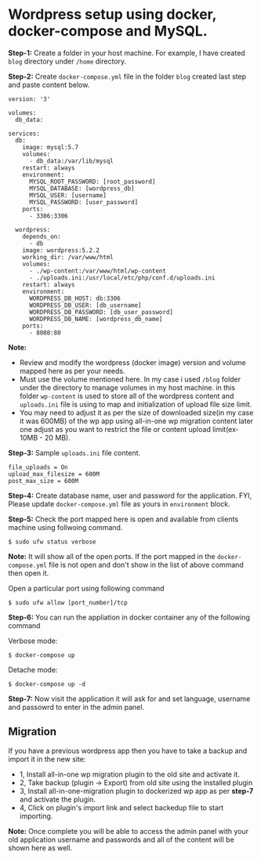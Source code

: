 # Wordpress setup using docker, docker-compose and MySQL.

**Step-1:** Create a folder in your host machine. For example, I have created ```blog``` directory under ```/home``` directory.

**Step-2:** Create ```docker-compose.yml``` file in the folder ```blog``` created last step and paste content below.
```
version: '3'

volumes:
  db_data:

services:
  db:
    image: mysql:5.7
    volumes:
      - db_data:/var/lib/mysql
    restart: always
    environment:
      MYSQL_ROOT_PASSWORD: [root_password]
      MYSQL_DATABASE: [wordpress_db]
      MYSQL_USER: [username]
      MYSQL_PASSWORD: [user_password]
    ports:
      - 3306:3306

  wordpress:
    depends_on:
      - db
    image: wordpress:5.2.2
    working_dir: /var/www/html
    volumes:
      - ./wp-content:/var/www/html/wp-content
      - ./uploads.ini:/usr/local/etc/php/conf.d/uploads.ini
    restart: always
    environment:
      WORDPRESS_DB_HOST: db:3306
      WORDPRESS_DB_USER: [db_username]
      WORDPRESS_DB_PASSWORD: [db_user_password]
      WORDPRESS_DB_NAME: [wordpress_db_name]
    ports:
      - 8080:80
```

**Note:**
- Review and modify the wordpress (docker image) version and volume mapped here as per your needs.
- Must use the volume mentioned here. In my case i used ```/blog``` folder under the directory to manage volumes in my host machine. in this folder ```wp-content``` is used to store all of the wordpress content and ```uploads.ini``` file is using to map and initialization of upload file size limit.
- You may need to adjust it as per the size of downloaded size(in my case it was 600MB) of the wp app using all-in-one wp migration content later one adjust as you want to restrict the file or content upload limit(ex- 10MB - 20 MB).  

**Step-3:** Sample ```uploads.ini``` file content.
```
file_uploads = On
upload_max_filesize = 600M
post_max_size = 600M
```

**Step-4:** Create database name, user and password for the application. FYI, Please update ```docker-compose.yml``` file as yours in ```environment``` block. 

**Step-5:** Check the port mapped here is open and available from clients machine using follwoing command.
```
$ sudo ufw status verbose
```
**Note:** It will show all of the open ports. If the port mapped in the ```docker-compose.yml``` file is not open and don't show in the list of above command then open it. 

Open a particular port using following command
```
$ sudo ufw allow [port_number]/tcp
```

**Step-6:** You can run the appliation in docker container any of the following command 

Verbose mode:
```
$ docker-compose up
``` 

Detache mode:
```
$ docker-compose up -d
``` 

**Step-7:** Now visit the application it will ask for  and set language, username and passowrd to enter in the admin panel.

## Migration
If you have a previous wordpress app then you have to take a backup and import it in the new site:
- 1, Install all-in-one wp migration plugin to the old site and activate it.
- 2, Take backup (plugin -> Export) from old site using the installed plugin
- 3, Install all-in-one-migration plugin to dockerized wp app as per **step-7** and activate the plugin.
- 4, Click on plugin's import link and select backedup file to start importing. 

**Note:** Once complete you will be able to access the admin panel with your old application username and passwords and all of the content will be shown here as well.
